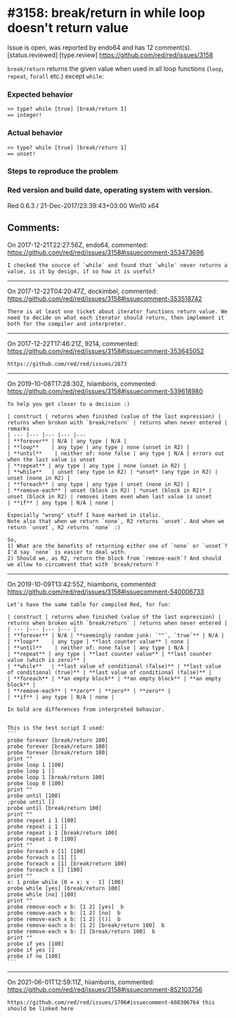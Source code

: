 
#3158: break/return in while loop doesn't return value
================================================================================
Issue is open, was reported by endo64 and has 12 comment(s).
[status.reviewed] [type.review]
<https://github.com/red/red/issues/3158>

`break/return`  returns the given value when used in all loop functions (`loop`, `repeat`, `forall` etc.) except `while`:

### Expected behavior

```
>> type? while [true] [break/return 1]
== integer!
```

### Actual behavior

```
>> type? while [true] [break/return 1]
== unset!
```

### Steps to reproduce the problem

### Red version and build date, operating system with version.

Red 0.6.3 / 21-Dec-2017/23:39:43+03:00
Win10 x64



Comments:
--------------------------------------------------------------------------------

On 2017-12-21T22:27:56Z, endo64, commented:
<https://github.com/red/red/issues/3158#issuecomment-353473696>

    I checked the source of `while` and found that `while` never returns a value, is it by design, if so how it is useful?

--------------------------------------------------------------------------------

On 2017-12-22T04:20:47Z, dockimbel, commented:
<https://github.com/red/red/issues/3158#issuecomment-353518742>

    There is at least one ticket about iterator functions return value. We need to decide on what each iterator should return, then implement it both for the compiler and interpreter.

--------------------------------------------------------------------------------

On 2017-12-22T17:46:21Z, 9214, commented:
<https://github.com/red/red/issues/3158#issuecomment-353645052>

    https://github.com/red/red/issues/2873

--------------------------------------------------------------------------------

On 2019-10-08T17:28:30Z, hiiamboris, commented:
<https://github.com/red/red/issues/3158#issuecomment-539618980>

    To help you get closer to a decision :)
    
    | construct | returns when finished (value of the last expression) | returns when broken with `break/return` | returns when never entered | remarks
    | --- |--- |--- |--- |---
    | **forever** | N/A | any type | N/A |
    | **loop**    | any type | any type | none (unset in R2) |
    | **until**    | neither of: none false | any type | N/A | errors out when the last value is unset
    | **repeat** | any type | any type | none (unset in R2) |
    | **while**   | unset (any type in R2) | *unset* (any type in R2) | unset (none in R2) |
    | **foreach** | any type | any type | unset (none in R2) |
    | **remove-each** | unset (block in R2) | *unset (block in R2)* | unset (block in R2) | removes items even when last value is unset
    | **if** | any type | N/A | none |
    
    Especially "wrong" stuff I have marked in italic.
    Note also that when we return `none`, R2 returns `unset`. And when we return `unset`, R2 returns `none` :)
    
    So,
    1) What are the benefits of returning either one of `none` or `unset`? I'd say `none` is easier to deal with.
    2) Should we, as R2, return the block from `remove-each`? And should we allow to circumvent that with `break/return`?

--------------------------------------------------------------------------------

On 2019-10-09T13:42:55Z, hiiamboris, commented:
<https://github.com/red/red/issues/3158#issuecomment-540006733>

    Let's have the same table for compiled Red, for fun:
    
    | construct | returns when finished (value of the last expression) | returns when broken with `break/return` | returns when never entered |
    | --- |--- |--- |--- |
    | **forever** | N/A | **seemingly random junk: `""`, `true`** | N/A |
    | **loop**    | any type | **last counter value** | none |
    | **until**    | neither of: none false | any type | N/A |
    | **repeat** | any type | **last counter value** | **last counter value (which is zero)** |
    | **while**   | **last value of conditional (false)** | **last value of conditional (true)** | **last value of conditional (false)** |
    | **foreach** | **an empty block** | **an empty block** | **an empty block** |
    | **remove-each** | **zero** | **zero** | **zero** | 
    | **if** | any type | N/A | none |
    
    In bold are differences from interpreted behavior.
    
    
    This is the test script I used:
    ```
    probe forever [break/return 100]
    probe forever [break/return 100]
    probe forever [break/return 100]
    print ""
    probe loop 1 [100]
    probe loop 1 []
    probe loop 1 [break/return 100]
    probe loop 0 [100]
    print ""
    probe until [100]
    ;probe until []
    probe until [break/return 100]
    print ""
    probe repeat i 1 [100]
    probe repeat i 1 []
    probe repeat i 1 [break/return 100]
    probe repeat i 0 [100]
    print ""
    probe foreach x [1] [100]
    probe foreach x [1] []
    probe foreach x [1] [break/return 100]
    probe foreach x [] [100]
    print ""
    x: 1 probe while [0 = x: x - 1] [100]
    probe while [yes] [break/return 100]
    probe while [no] [100]
    print ""
    probe remove-each x b: [1 2] [yes]  b
    probe remove-each x b: [1 2] [no]  b
    probe remove-each x b: [1 2] [()]  b
    probe remove-each x b: [1 2] [break/return 100]  b
    probe remove-each x b: [] [break/return 100]  b
    print ""
    probe if yes [100]
    probe if yes []
    probe if no [100]
    ```

--------------------------------------------------------------------------------

On 2021-06-01T12:59:11Z, hiiamboris, commented:
<https://github.com/red/red/issues/3158#issuecomment-852103756>

    https://github.com/red/red/issues/1706#issuecomment-660306764 this should be linked here

